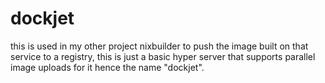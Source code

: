 # dockjet

this is used in my other project nixbuilder to push the image built on that service to a registry, this is just a basic hyper server that supports parallel image uploads for it hence the name "dockjet".
